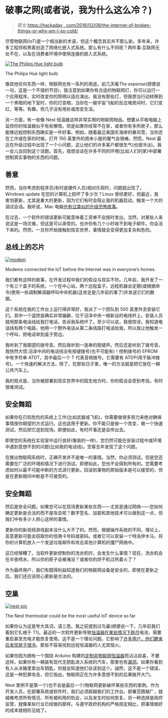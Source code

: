 # 破事之网(或者说，我为什么这么冷？)

> 原文:[https://hackaday . com/2016/02/08/the-internet-of-broken-things-or-why-am-I-so-cold/](https://hackaday.com/2016/02/08/the-internet-of-broken-things-or-why-am-i-so-cold/)

尽管物联网(IoT)是一个相当新的术语，但这个概念其实并不那么新。多年来，许多工程师和黑客创造了网络化嵌入式系统。那么有什么不同呢？两件事:互联网无处不在，以及在消费者环境中使用连接的嵌入式系统。

[![The Philips Hue light bulb](../Images/3cc896a0ca684b3ec2f1684ad9fbc19d.png)](https://hackaday.com/wp-content/uploads/2016/01/a19.png)

The Philips Hue light bulb

像其他任何东西一样，物联网也有一系列的用途。前几天看*The expense*(顺便说一句，这是一个不错的节目)，我注意到如果你有合适的物联网灯，你可以运行一个应用程序，实时改变你的照明以适应演出。我没有那些灯，但我想当行动转移到一个黑暗的地下室时，你的灯变暗，当你在一艘宇宙飞船的反应堆房间时，它们变红，等等。有趣，但几乎没有用处或改变生活。

另一方面，有一些像 Nest 恒温器这样非常实用的物联网物品。想要从平板电脑上监控你的恒温器似乎有些懒惰，但是如果你经常不在家，或者你有多所房子，那么能够远程控制东西确实是一件好事。例如，随着最近美国东海岸的暴风雪，当你还在工作或在家的时候，打开 150 英里外的周末小屋的暖气会很棒。然而，Nest 最近在升级过程中出现了一个小问题，这让他们的许多客户都很生气(也很冷淡)。我一会儿会回到这个话题。首先，我想谈谈在许多不同的环境(比如人们的家)中部署控制真实事物的东西的问题。

## 善意

然而，当你考虑到程序员(有时是硬件人员)相对乐观时，问题就出现了。Windows update 在您的计算机上损坏了多少次？Linux 曾经更好，但最近，我害怕更新，尤其是重大的更新，因为它们有时会阻止我的机器启动，触发一个大的调试会话。我听说，Mac 电脑[也有过类似的升级恐怖故事](https://appletoolbox.com/mac-os-x-el-capitan-will-not-start-up-after-update-fix/)。

在过去，一个软件的错误更新可能意味着工资单不会按时发出。当然，对某些人来说这是一场灾难，但这是可以承受的。也许你有几个小时收不到电子邮件。你会活下来的。然而，一旦你开始接触到现实世界，事情就会变得更加复杂和危险。

## 总线上的芯片

[![modem](../Images/156b96e0592a2761e78ba2b353a46ae2.png)](https://hackaday.com/wp-content/uploads/2016/01/modem.jpg)

Modems connected the IoT before the Internet was in everyone’s homes.

我们都有这样的故事，在开发过程中我们的假设与现实不符。几年前，我开发了一个有三个盒子的系统，一个在中心站，两个远程盒子。远程机器会定期(或根据命令)使用一些调制解调器呼叫中央机器(这肯定是几年前的事了)并发送它们的数据。

这个系统在我的工作台上运行得非常好，我派了一个团队到 500 英里外去安装它们。其中一个遥控盒确实非常偏僻，位于沼泽中央一根新设的电线杆上。安装人员就用那条电话线给我打电话，告诉我系统坏了。至少可以说，我很惊讶。我知道电话线有两个电路，他用一个野外电话从第二条线路打电话给我，所以我让他触发一个呼叫，把电话举到盒子旁边。

我听到了我期望的拨号音。然后我听到一连串的按键声。然后还是听到了拨号音。我恍然大悟:沼泽中间的电话线没有按键拨号(也不可能有)！控制拨号的 EPROM 中有字符串 ATDT，其中最后一个 T 代表音频拨号。它需要有 ATDP(用于脉冲拨号)。一个快速的解决方法，除了，在那些日子里，唯一的方法就是把它放在一辆公共汽车上。

我的观点是，当你被部署到现实世界中的陌生地方时，你的假设会受到考验。有时很难测试。

## 安全舞蹈

如果你在已知危险的系统上工作(比如武器或飞机)，你需要做很多努力来绝对确保事情按你期望的方式运行。这也适用于更新。你不能只是做一个改变，做一个快速测试，然后把它送到现场。即便如此，有时坏事还是会传出去。

即使您的系统在实验室中运行良好(像我的一样)，您仍然可能在安装过程中或环境中遇到意想不到的问题(比如我的电话线)。空客去年发现了这个问题。

在推出物联网系统时，正确开发并不是唯一的事情。当然，你必须测试。但是您还需要在广泛的环境和情况下进行测试。即便如此，您也不会得到所有的。您需要考虑如何以最不可能中断的方式进行更新。回滚到事物的原始版本是可以接受的，但是在更新期间中断是不可接受的。

## 安全舞蹈

然后是安全问题。如果您可以在现场更新某些东西——尤其是通过网络——您如何确定更新是合法的而不是攻击呢？数字签名、加密和其他技术可以做到这一点，但我们中有多少人担心这样的事情。

更新你的新视频游戏副本没什么大不了的。然而，根据操作系统的不同，理论上，恶意更新可能会窃取你的信用卡号码或密码。或者它可以安装一个特洛伊木马，将你的计算机放入一个发送垃圾邮件和攻击其他计算机的僵尸网络中。

这已经够糟了。当软件更新控制你的洗衣机时，会发生什么事情？现在，洗衣机会在半夜喷水，所以你的房子会被淹没？或者你的烘干机过热着火了？

作为最终用户，我们有既得利益知道我们的物联网设备是安全的，即使在更新之后。我们还应该担心更新是合法的。

## 空巢

[![nest-pic](../Images/193569299214bdde21d34142cf22519d.png)](https://hackaday.com/wp-content/uploads/2016/01/nest-pic.png)

The Nest thermostat could be the most useful IoT device so far

如果你认为这是夸大其词，请三思。我之前提到过鸟巢(顺便说一下，几年前我们看到它扎根于 T1)。最近的一次软件更新导致[恒温器在某些情况下耗尽](https://nest.com/support/article/What-to-do-if-your-Nest-Thermostat-has-become-slow-unresponsive-or-won-t-turn-on)电池，需要重启甚至充电才能恢复使用。这不是一个理论问题。它影响了[许多用户，他们醒来后发现房子很冷](http://www.nytimes.com/2016/01/14/fashion/nest-thermostat-glitch-battery-dies-software-freeze.html?_r=0)。那些不容易找到远程恒温器的人尤其恼火。

如果你因为拥有一个围绕 Arduino 构建的[定制非物联网恒温器](http://hackaday.com/2014/12/19/arduino-thermostat-includes-vacation-mode/)而沾沾自喜，不要这样。如果你有一辆装有现代无钥匙进入系统的汽车，那里也有[漏洞](http://www.syssec.ethz.ch/content/dam/ethz/special-interest/infk/inst-infsec/system-security-group-dam/research/spot/332.pdf)。如果你看到有人从冰箱里拿出车钥匙，你就会知道他们会读到这个。诚然，这不是一个错误，这是一种犯罪攻击，但它指出，物联网正在为许多意想不到的后果敞开大门。

Nest 案例不是第一个(也不会是最后一个)物联网更新破坏某些东西的案例。作为开发人员，在部署系统或软件时，我们必须超越我们的工作台。部署范围越广，就越难考虑所有情况、所有被利用的机会，以及发生时如何恢复。另一种选择是政府监管，就像某些行业已经做的那样。与遵守政府机构的严格规定相比，把事情做好的成本就相形见绌了。